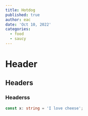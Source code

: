 ```yaml
---
title: Hotdog
published: true
author: eac
date: 'Oct 10, 2022'
categories:
  - food
  - saucy
---
```


# Header

## Headers

### Headerss

```ts
const x: string = 'I love cheese';
```
